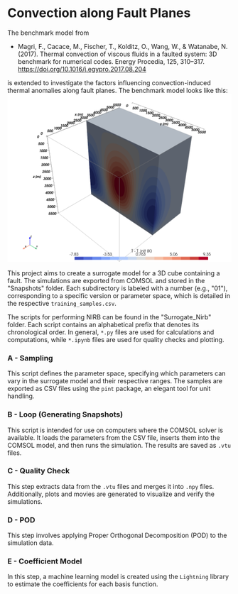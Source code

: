 # Convection along Fault Planes

The benchmark model from 
- Magri, F., Cacace, M., Fischer, T., Kolditz, O., Wang, W., & Watanabe, N. (2017). Thermal convection of viscous fluids in a faulted system: 3D benchmark for numerical codes. Energy Procedia, 125, 310–317. https://doi.org/10.1016/j.egypro.2017.08.204

is extended to investigate the factors influencing convection-induced thermal anomalies along fault planes. The benchmark model looks like this:
![Convection Model](Docs/Temperature_Benchmark_3D_Fault.png)


This project aims to create a surrogate model for a 3D cube containing a fault. The simulations are exported from COMSOL and stored in the "Snapshots" folder. Each subdirectory is labeled with a number (e.g., "01"), corresponding to a specific version or parameter space, which is detailed in the respective `training_samples.csv`.

The scripts for performing NIRB can be found in the "Surrogate_Nirb" folder. Each script contains an alphabetical prefix that denotes its chronological order. In general, `*.py` files are used for calculations and computations, while `*.ipynb` files are used for quality checks and plotting.

### A - Sampling
This script defines the parameter space, specifying which parameters can vary in the surrogate model and their respective ranges. The samples are exported as CSV files using the `pint` package, an elegant tool for unit handling.

### B - Loop (Generating Snapshots)
This script is intended for use on computers where the COMSOL solver is available. It loads the parameters from the CSV file, inserts them into the COMSOL model, and then runs the simulation. The results are saved as `.vtu` files.

### C - Quality Check
This step extracts data from the `.vtu` files and merges it into `.npy` files. Additionally, plots and movies are generated to visualize and verify the simulations.

### D - POD 
This step involves applying Proper Orthogonal Decomposition (POD) to the simulation data.

### E - Coefficient Model
In this step, a machine learning model is created using the `Lightning` library to estimate the coefficients for each basis function.
